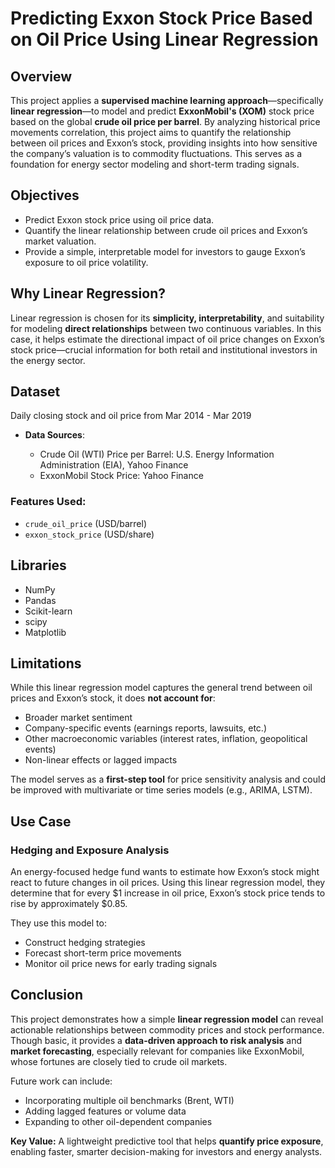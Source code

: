 # Predicting Exxon Stock Price Based on Oil Price Using Linear Regression

## Overview

This project applies a **supervised machine learning approach**—specifically **linear regression**—to model and predict **ExxonMobil's (XOM)** stock price based on the global **crude oil price per barrel**. By analyzing historical price movements correlation, this project aims to quantify the relationship between oil prices and Exxon’s stock, providing insights into how sensitive the company’s valuation is to commodity fluctuations. This serves as a foundation for energy sector modeling and short-term trading signals.

## Objectives

* Predict Exxon stock price using oil price data.
* Quantify the linear relationship between crude oil prices and Exxon’s market valuation.
* Provide a simple, interpretable model for investors to gauge Exxon’s exposure to oil price volatility.

## Why Linear Regression?

Linear regression is chosen for its **simplicity, interpretability**, and suitability for modeling **direct relationships** between two continuous variables. In this case, it helps estimate the directional impact of oil price changes on Exxon’s stock price—crucial information for both retail and institutional investors in the energy sector.

## Dataset

Daily closing stock and oil price from Mar 2014 - Mar 2019

* **Data Sources**:

  * Crude Oil (WTI) Price per Barrel: U.S. Energy Information Administration (EIA), Yahoo Finance
  * ExxonMobil Stock Price: Yahoo Finance

### Features Used:

* `crude_oil_price` (USD/barrel)
* `exxon_stock_price` (USD/share)

## Libraries

* NumPy
* Pandas
* Scikit-learn
* scipy
* Matplotlib

## Limitations

While this linear regression model captures the general trend between oil prices and Exxon’s stock, it does **not account for**:

* Broader market sentiment
* Company-specific events (earnings reports, lawsuits, etc.)
* Other macroeconomic variables (interest rates, inflation, geopolitical events)
* Non-linear effects or lagged impacts

The model serves as a **first-step tool** for price sensitivity analysis and could be improved with multivariate or time series models (e.g., ARIMA, LSTM).

## Use Case

### Hedging and Exposure Analysis

An energy-focused hedge fund wants to estimate how Exxon’s stock might react to future changes in oil prices. Using this linear regression model, they determine that for every \$1 increase in oil price, Exxon’s stock price tends to rise by approximately \$0.85.

They use this model to:

* Construct hedging strategies
* Forecast short-term price movements
* Monitor oil price news for early trading signals

## Conclusion

This project demonstrates how a simple **linear regression model** can reveal actionable relationships between commodity prices and stock performance. Though basic, it provides a **data-driven approach to risk analysis** and **market forecasting**, especially relevant for companies like ExxonMobil, whose fortunes are closely tied to crude oil markets.

Future work can include:

* Incorporating multiple oil benchmarks (Brent, WTI)
* Adding lagged features or volume data
* Expanding to other oil-dependent companies

**Key Value:**
A lightweight predictive tool that helps **quantify price exposure**, enabling faster, smarter decision-making for investors and energy analysts.
